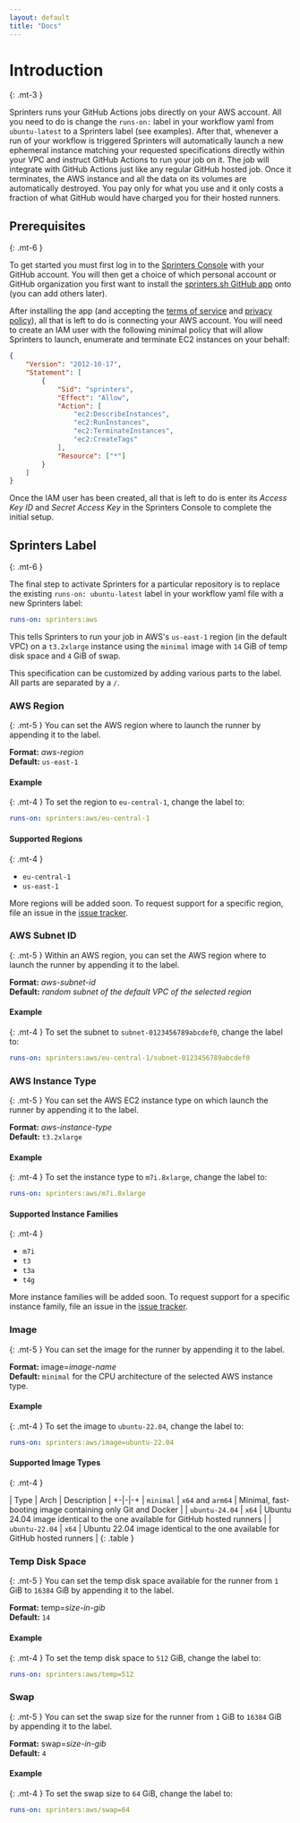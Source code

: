 ```yaml
---
layout: default
title: "Docs"
---
```


# Introduction
{: .mt-3 }

Sprinters runs your GitHub Actions jobs directly on your AWS account. All you need to do is change the `runs-on:` label in your
workflow yaml from `ubuntu-latest` to a Sprinters label (see examples). After that, whenever a run of your workflow is
triggered Sprinters will automatically launch a new ephemeral instance matching your requested specifications directly
within your VPC and instruct GitHub Actions to run your job on it. The job will integrate with GitHub Actions just like
any regular GitHub hosted job. Once it terminates, the AWS instance and all the data on its volumes are automatically
destroyed. You pay only for what you use and it only costs a fraction of what GitHub would have charged you for their
hosted runners.

## Prerequisites
{: .mt-6 }

To get started you must first log in to the [Sprinters Console](https://console.sprinters.sh/login) with your GitHub
account. You will then get a choice of which personal account or GitHub organization you first want to install the
[sprinters.sh GitHub app](https://github.com/apps/sprinters-sh) onto (you can add others later).

After installing the app (and accepting the [terms of service](https://sprinters.sh/terms) and [privacy policy](https://sprinters.sh/privacy)),
all that is left to do is connecting your AWS account. You will need to create an IAM user with the following minimal
policy that will allow Sprinters to launch, enumerate and terminate EC2 instances on your behalf:

```json
{
    "Version": "2012-10-17",
    "Statement": [
        {
            "Sid": "sprinters",
            "Effect": "Allow",
            "Action": [
                "ec2:DescribeInstances",
                "ec2:RunInstances",
                "ec2:TerminateInstances",
                "ec2:CreateTags"
            ],
            "Resource": ["*"]
        }
    ]
}
```

Once the IAM user has been created, all that is left to do is enter its *Access Key ID* and *Secret Access Key* in the
Sprinters Console to complete the initial setup.

## Sprinters Label
{: .mt-6 }

The final step to activate Sprinters for a particular repository is to replace the existing `runs-on: ubuntu-latest` 
label in your workflow yaml file with a new Sprinters label:

```yaml
runs-on: sprinters:aws
```

This tells Sprinters to run your job in AWS's `us-east-1` region (in the default VPC) on a `t3.2xlarge` instance using
the `minimal` image with `14` GiB of temp disk space and `4` GiB of swap.

This specification can be customized by adding various parts to the label. All parts are separated by a `/`.

### AWS Region
{: .mt-5 }
You can set the AWS region where to launch the runner by appending it to the label.

**Format:** _aws-region_\
**Default:** `us-east-1`

#### Example
{: .mt-4 }
To set the region to `eu-central-1`, change the label to:

```yaml
runs-on: sprinters:aws/eu-central-1
```

#### Supported Regions
{: .mt-4 }
- `eu-central-1`
- `us-east-1`

More regions will be added soon. To request support for a specific region, file an issue in the [issue tracker](https://github.com/sprinters-sh/sprinters/issues).

### AWS Subnet ID
{: .mt-5 }
Within an AWS region, you can set the AWS region where to launch the runner by appending it to the label.

**Format:** _aws-subnet-id_\
**Default:** _random subnet of the default VPC of the selected region_

#### Example
{: .mt-4 }
To set the subnet to `subnet-0123456789abcdef0`, change the label to:

```yaml
runs-on: sprinters:aws/eu-central-1/subnet-0123456789abcdef0
```

### AWS Instance Type
{: .mt-5 }
You can set the AWS EC2 instance type on which launch the runner by appending it to the label.

**Format:** _aws-instance-type_\
**Default:** `t3.2xlarge`

#### Example
{: .mt-4 }
To set the instance type to `m7i.8xlarge`, change the label to:

```yaml
runs-on: sprinters:aws/m7i.8xlarge
```

#### Supported Instance Families
{: .mt-4 }
- `m7i`
- `t3`
- `t3a`
- `t4g`

More instance families will be added soon. To request support for a specific instance family, file an issue in the [issue tracker](https://github.com/sprinters-sh/sprinters/issues).

### Image
{: .mt-5 }
You can set the image for the runner by appending it to the label.

**Format:** image=_image-name_\
**Default:** `minimal` for the CPU architecture of the selected AWS instance type.

#### Example
{: .mt-4 }
To set the image to `ubuntu-22.04`, change the label to:

```yaml
runs-on: sprinters:aws/image=ubuntu-22.04
```

#### Supported Image Types
{: .mt-4 }

| Type | Arch | Description |
+-|-|-+
| `minimal` | `x64` and `arm64` | Minimal, fast-booting image containing only Git and Docker |
| `ubuntu-24.04` | `x64` | Ubuntu 24.04 image identical to the one available for GitHub hosted runners |
| `ubuntu-22.04` | `x64` | Ubuntu 22.04 image identical to the one available for GitHub hosted runners |
{: .table }

### Temp Disk Space
{: .mt-5 }
You can set the temp disk space available for the runner from `1` GiB to `16384` GiB by appending it to the label.

**Format:** temp=_size-in-gib_\
**Default:** `14`

#### Example
{: .mt-4 }
To set the temp disk space to `512` GiB, change the label to:

```yaml
runs-on: sprinters:aws/temp=512
```

### Swap
{: .mt-5 }
You can set the swap size for the runner from `1` GiB to `16384` GiB by appending it to the label.

**Format:** swap=_size-in-gib_\
**Default:** `4`

#### Example
{: .mt-4 }
To set the swap size to `64` GiB, change the label to:

```yaml
runs-on: sprinters:aws/swap=64
```
